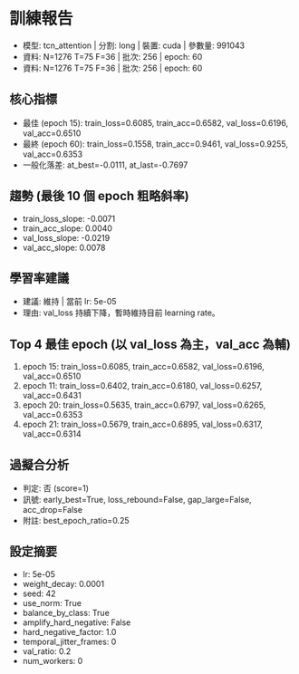 # 訓練報告
- 模型: tcn_attention  | 分割: long  | 裝置: cuda  | 參數量: 991043
- 資料: N=1276 T=75 F=36  | 批次: 256  | epoch: 60
- 資料: N=1276 T=75 F=36  | 批次: 256  | epoch: 60

## 核心指標
- 最佳 (epoch 15): train_loss=0.6085, train_acc=0.6582, val_loss=0.6196, val_acc=0.6510
- 最終 (epoch 60): train_loss=0.1558, train_acc=0.9461, val_loss=0.9255, val_acc=0.6353
- 一般化落差: at_best=-0.0111, at_last=-0.7697

## 趨勢 (最後 10 個 epoch 粗略斜率)
- train_loss_slope: -0.0071
- train_acc_slope: 0.0040
- val_loss_slope: -0.0219
- val_acc_slope: 0.0078

## 學習率建議
- 建議: 維持  | 當前 lr: 5e-05 
- 理由: val_loss 持續下降，暫時維持目前 learning rate。

## Top 4 最佳 epoch (以 val_loss 為主，val_acc 為輔)
1. epoch 15: train_loss=0.6085, train_acc=0.6582, val_loss=0.6196, val_acc=0.6510
2. epoch 11: train_loss=0.6402, train_acc=0.6180, val_loss=0.6257, val_acc=0.6431
3. epoch 20: train_loss=0.5635, train_acc=0.6797, val_loss=0.6265, val_acc=0.6353
4. epoch 21: train_loss=0.5679, train_acc=0.6895, val_loss=0.6317, val_acc=0.6314

## 過擬合分析
- 判定: 否 (score=1)
- 訊號: early_best=True, loss_rebound=False, gap_large=False, acc_drop=False
- 附註: best_epoch_ratio=0.25

## 設定摘要
- lr: 5e-05
- weight_decay: 0.0001
- seed: 42
- use_norm: True
- balance_by_class: True
- amplify_hard_negative: False
- hard_negative_factor: 1.0
- temporal_jitter_frames: 0
- val_ratio: 0.2
- num_workers: 0